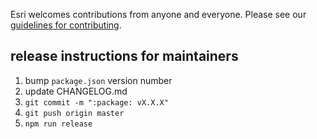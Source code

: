 Esri welcomes contributions from anyone and everyone. Please see our [guidelines for contributing](https://github.com/esri/contributing).

## release instructions for maintainers

1. bump `package.json` version number
1. update CHANGELOG.md
1. `git commit -m ":package: vX.X.X"`
1. `git push origin master`
3. `npm run release`
